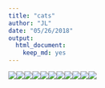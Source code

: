 ```yaml
---
title: "cats"
author: "JL"
date: "05/26/2018"
output: 
  html_document: 
    keep_md: yes
---
```







![](catImages/p-1.png)<!-- -->![](catImages/p-2.png)<!-- -->![](catImages/p-3.png)<!-- -->![](catImages/p-4.png)<!-- -->![](catImages/p-5.png)<!-- -->![](catImages/p-6.png)<!-- -->![](catImages/p-7.png)<!-- -->![](catImages/p-8.png)<!-- -->![](catImages/p-9.png)<!-- -->![](catImages/p-10.png)<!-- -->![](catImages/p-11.png)<!-- -->






